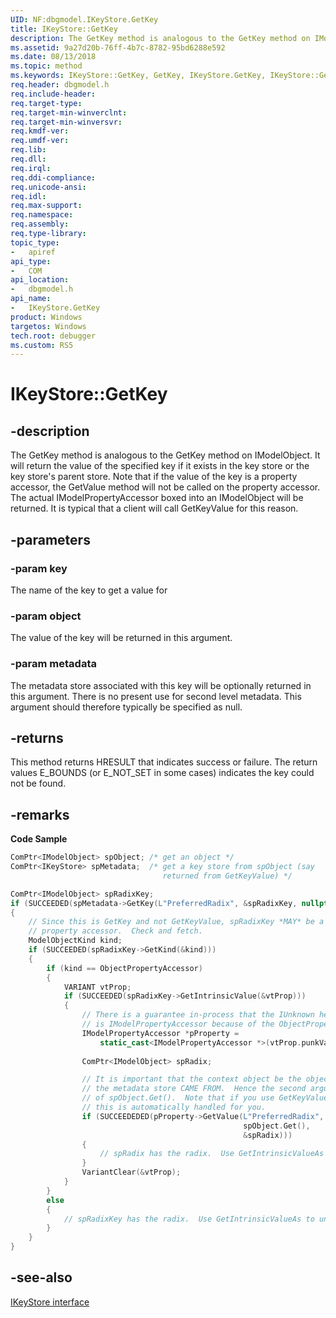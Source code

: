 ```yaml
---
UID: NF:dbgmodel.IKeyStore.GetKey
title: IKeyStore::GetKey
description: The GetKey method is analogous to the GetKey method on IModelObject.
ms.assetid: 9a27d20b-76ff-4b7c-8782-95bd6288e592
ms.date: 08/13/2018
ms.topic: method
ms.keywords: IKeyStore::GetKey, GetKey, IKeyStore.GetKey, IKeyStore::GetKey, IKeyStore.GetKey
req.header: dbgmodel.h
req.include-header:
req.target-type:
req.target-min-winverclnt:
req.target-min-winversvr:
req.kmdf-ver:
req.umdf-ver:
req.lib:
req.dll:
req.irql: 
req.ddi-compliance:
req.unicode-ansi:
req.idl:
req.max-support:
req.namespace:
req.assembly:
req.type-library: 
topic_type: 
-	apiref
api_type: 
-	COM
api_location: 
-	dbgmodel.h
api_name: 
-	IKeyStore.GetKey
product: Windows
targetos: Windows
tech.root: debugger
ms.custom: RS5
---
```


# IKeyStore::GetKey


## -description

The GetKey method is analogous to the GetKey method on IModelObject. It will return the value of the specified key if it exists in the key store or the key store's parent store. Note that if the value of the key is a property accessor, the GetValue method will not be called on the property accessor. The actual IModelPropertyAccessor boxed into an IModelObject will be returned. It is typical that a client will call GetKeyValue for this reason. 

## -parameters

### -param key
The name of the key to get a value for

### -param object
The value of the key will be returned in this argument.

### -param metadata
The metadata store associated with this key will be optionally returned in this argument. There is no present use for second level metadata. This argument should therefore typically be specified as null.


## -returns
This method returns HRESULT that indicates success or failure. The return values E_BOUNDS (or E_NOT_SET in some cases) indicates the key could not be found.

## -remarks
**Code Sample**

```cpp
ComPtr<IModelObject> spObject; /* get an object */
ComPtr<IKeyStore> spMetadata;  /* get a key store from spObject (say 
                                  returned from GetKeyValue) */

ComPtr<IModelObject> spRadixKey;
if (SUCCEEDED(spMetadata->GetKey(L"PreferredRadix", &spRadixKey, nullptr)))
{
    // Since this is GetKey and not GetKeyValue, spRadixKey *MAY* be a 
    // property accessor.  Check and fetch.
    ModelObjectKind kind;
    if (SUCCEEDED(spRadixKey->GetKind(&kind)))
    {
        if (kind == ObjectPropertyAccessor)
        {
            VARIANT vtProp;
            if (SUCCEEDED(spRadixKey->GetIntrinsicValue(&vtProp)))
            {
                // There is a guarantee in-process that the IUnknown here 
                // is IModelPropertyAccessor because of the ObjectPropertyAccessor.
                IModelPropertyAccessor *pProperty = 
                    static_cast<IModelPropertyAccessor *>(vtProp.punkVal);
                
                ComPtr<IModelObject> spRadix; 

                // It is important that the context object be the object where 
                // the metadata store CAME FROM.  Hence the second argument
                // of spObject.Get().  Note that if you use GetKeyValue on the store,
                // this is automatically handled for you.
                if (SUCCEEDEDED(pProperty->GetValue(L"PreferredRadix", 
                                                    spObject.Get(), 
                                                    &spRadix)))
                {
                    // spRadix has the radix.  Use GetIntrinsicValueAs to unbox.
                }
                VariantClear(&vtProp);
            }
        }
        else
        {
            // spRadixKey has the radix.  Use GetIntrinsicValueAs to unbox.
        }
    }
}
```

## -see-also

[IKeyStore interface](nn-dbgmodel-ikeystore.md)
